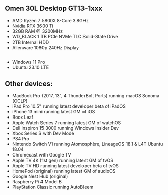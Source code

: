 ## Omen 30L Desktop GT13-1xxx
- AMD Ryzen 7 5800X 8-Core 3.8GHz
- Nvidia RTX 3600 Ti
- 32GB RAM @ 3200MHz
- WD_BLACK 1 TB PCIe NVMe TLC Solid-State Drive
- 2TB Internal HDD
- Alienware 1080p 240Hz Display
##
- Windows 11 Pro
- Ubuntu 23.10 LTE

## Other devices:
- MacBook Pro (2017, 13", 4 ThunderBolt Ports) running macOS Sonoma (OCLP)
- iPad Pro 10.5" running latest developer beta of iPadOS
- iPhone 13 mini running latest GM of iOS
- Boox Leaf
- Apple Watch Series 7 running latest GM of watchOS
- Dell Inspiron 15 3000 running Windows Insider Dev
- Xbox Series S with Dev Mode
- PS4 Pro
- Nintendo Switch V1 running Atomosphère, LineageOS 18.1 & L4T Ubuntu 18.04
- Chromecast with Google TV
- Apple TV 4K (1st gen) running latest GM of tvOS
- Apple TV HD running latest developer beta of tvOS
- HomePod (original) running latest GM of audioOS
- Google Nest Hub (original)
- Raspberry Pi 4 Model B
- PlayStation Classic running AutoBleem
